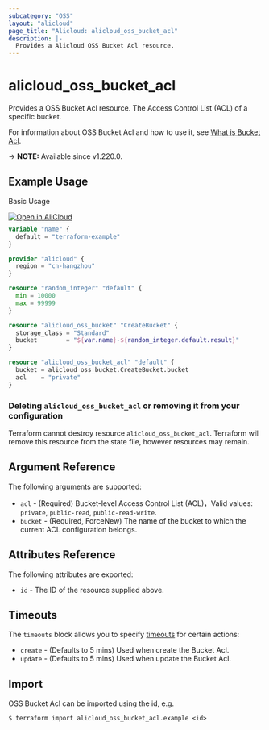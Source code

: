 ```yaml
---
subcategory: "OSS"
layout: "alicloud"
page_title: "Alicloud: alicloud_oss_bucket_acl"
description: |-
  Provides a Alicloud OSS Bucket Acl resource.
---
```


# alicloud_oss_bucket_acl

Provides a OSS Bucket Acl resource. The Access Control List (ACL) of a specific bucket.

For information about OSS Bucket Acl and how to use it, see [What is Bucket Acl](https://www.alibabacloud.com/help/en/oss/developer-reference/putbucketacl).

-> **NOTE:** Available since v1.220.0.

## Example Usage

Basic Usage

<div style="display: block;margin-bottom: 40px;"><div class="oics-button" style="float: right;position: absolute;margin-bottom: 10px;">
  <a href="https://api.aliyun.com/api-tools/terraform?resource=alicloud_oss_bucket_acl&exampleId=c03819bd-4f62-ea6a-f9be-631dffb63da23ea61b1c&activeTab=example&spm=docs.r.oss_bucket_acl.0.c03819bd4f&intl_lang=EN_US" target="_blank">
    <img alt="Open in AliCloud" src="https://img.alicdn.com/imgextra/i1/O1CN01hjjqXv1uYUlY56FyX_!!6000000006049-55-tps-254-36.svg" style="max-height: 44px; max-width: 100%;">
  </a>
</div></div>

```terraform
variable "name" {
  default = "terraform-example"
}

provider "alicloud" {
  region = "cn-hangzhou"
}

resource "random_integer" "default" {
  min = 10000
  max = 99999
}

resource "alicloud_oss_bucket" "CreateBucket" {
  storage_class = "Standard"
  bucket        = "${var.name}-${random_integer.default.result}"
}

resource "alicloud_oss_bucket_acl" "default" {
  bucket = alicloud_oss_bucket.CreateBucket.bucket
  acl    = "private"
}
```

### Deleting `alicloud_oss_bucket_acl` or removing it from your configuration

Terraform cannot destroy resource `alicloud_oss_bucket_acl`. Terraform will remove this resource from the state file, however resources may remain.

## Argument Reference

The following arguments are supported:
* `acl` - (Required) Bucket-level Access Control List (ACL)，Valid values: `private`, `public-read`, `public-read-write`.
* `bucket` - (Required, ForceNew) The name of the bucket to which the current ACL configuration belongs.

## Attributes Reference

The following attributes are exported:
* `id` - The ID of the resource supplied above.

## Timeouts

The `timeouts` block allows you to specify [timeouts](https://www.terraform.io/docs/configuration-0-11/resources.html#timeouts) for certain actions:
* `create` - (Defaults to 5 mins) Used when create the Bucket Acl.
* `update` - (Defaults to 5 mins) Used when update the Bucket Acl.

## Import

OSS Bucket Acl can be imported using the id, e.g.

```shell
$ terraform import alicloud_oss_bucket_acl.example <id>
```